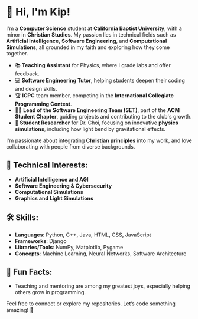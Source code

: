 # 👋 Hi, I'm Kip!

I'm a **Computer Science** student at **California Baptist University**, with a minor in **Christian Studies**. My passion lies in technical fields such as **Artificial Intelligence**, **Software Engineering**, and **Computational Simulations**, all grounded in my faith and exploring how they come together.

- 📚 **Teaching Assistant** for Physics, where I grade labs and offer feedback.
- 💻 **Software Engineering Tutor**, helping students deepen their coding and design skills.
- 🏆 **ICPC** team member, competing in the **International Collegiate Programming Contest**.
- 👨‍💻 **Lead of the Software Engineering Team (SET)**, part of the **ACM Student Chapter**, guiding projects and contributing to the club's growth.
- 🔬 **Student Researcher** for Dr. Choi, focusing on innovative **physics simulations**, including how light bend by gravitational effects.

I'm passionate about integrating **Christian principles** into my work, and love collaborating with people from diverse backgrounds.

## 🔧 Technical Interests:

- **Artificial Intelligence and AGI**
- **Software Engineering & Cybersecurity**
- **Computational Simulations**
- **Graphics and Light Simulations**

## 🛠️ Skills:

- **Languages**: Python, C++, Java, HTML, CSS, JavaScript
- **Frameworks**: Django
- **Libraries/Tools**: NumPy, Matplotlib, Pygame
- **Concepts**: Machine Learning, Neural Networks, Software Architecture


## 🎯 Fun Facts:

- Teaching and mentoring are among my greatest joys, especially helping others grow in programming.

Feel free to connect or explore my repositories. Let’s code something amazing! 🚀
